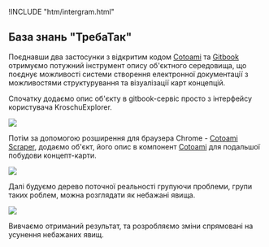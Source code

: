  !INCLUDE "htm/intergram.html"

## База знань "ТребаТак"

Поєднавши два застосунки з відкритим кодом [Cotoami](https://github.com/cotoami/cotoami) та [Gitbook](https://github.com/GitbookIO/gitbook) отримуємо потужний інструмент опису об'єктного середовища, що поєднує можливості системи створення електронної документації з можливостями структурування та візуалізації карт концепцій.

Спочатку додаємо опис об'єкту в gitbook-сервіс просто з інтерфейсу користувача KroschuExplorer.

![](gif/addnby.gif)

Потім за допомогою розширення для браузера Chrome - [Cotoami Scraper](https://github.com/cotoami/cotoami-scraper), додаємо об'єкт, його опис в компонент [Cotoami](https://github.com/cotoami/cotoami) для подальшої побудови концепт-карти.

![](gif/cotoscraper.gif)

Далі будуємо дерево поточної реальності групуючи проблеми, групи таких роблем, можна розглядати як небажані явища.

![](gif/dpr.gif)

Вивчаємо отриманий результат, та розробляємо зміни спрямовані на усунення небажаних явищ.